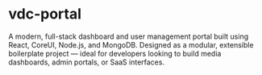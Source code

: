 # vdc-portal
A modern, full-stack dashboard and user management portal built using React, CoreUI, Node.js, and MongoDB. Designed as a modular, extensible boilerplate project — ideal for developers looking to build media dashboards, admin portals, or SaaS interfaces.
